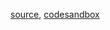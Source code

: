 [source](https://github.com/kossidts/react-stockcharts/blob/master/docs/lib/charts/CandleStickChartWithInteractiveYCoordinate.js), [codesandbox](https://codesandbox.io/s/github/rrag/react-stockcharts-examples2/tree/master/examples/CandleStickChartWithInteractiveYCoordinate)
